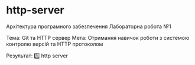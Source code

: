 # http-server

Архітектура програмного забезпечення
Лабораторна робота №1

Тема: Git та HTTP сервер
Мета: Отримання навичок роботи з системою контролю версій та HTTP протоколом

Результат:
 1️⃣ http server
